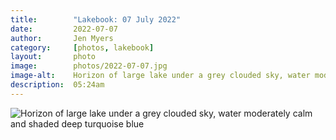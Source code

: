 ```yaml
---
title:        "Lakebook: 07 July 2022"
date:         2022-07-07
author:       Jen Myers
category:     [photos, lakebook]
layout:       photo
image:        photos/2022-07-07.jpg
image-alt:    Horizon of large lake under a grey clouded sky, water moderately calm and shaded deep turquoise blue
description:  05:24am
---
```


<div><img alt="Horizon of large lake under a grey clouded sky, water moderately calm and shaded deep turquoise blue" src="{{ site.baseurl }}/images/photos/2022-07-07.jpg" /></div>
